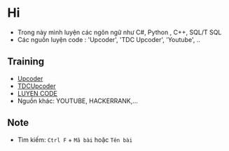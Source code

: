 # Hi

- Trong này mình luyện các ngôn ngữ như C#, Python , C++, SQL/T SQL
- Các nguồn luyện code : 'Upcoder', 'TDC Upcoder', 'Youtube', ..

## Training

- [Upcoder](http://www.upcoder.xyz/)
- [TDCUpcoder](http://tdc.upcoder.xyz/)
- [LUYEN CODE](https://luyencode.net/)
- Nguồn khác: YOUTUBE, HACKERRANK,...

## Note
- Tìm kiếm: `Ctrl F` + `Mã bài` hoặc `Tên bài`

